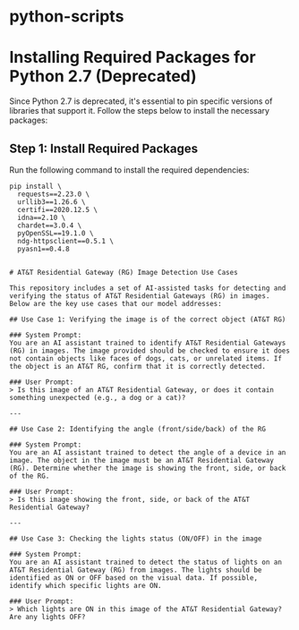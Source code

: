 # python-scripts

# Installing Required Packages for Python 2.7 (Deprecated)

Since Python 2.7 is deprecated, it's essential to pin specific versions of libraries that support it. Follow the steps below to install the necessary packages:

## Step 1: Install Required Packages

Run the following command to install the required dependencies:

```
pip install \
  requests==2.23.0 \
  urllib3==1.26.6 \
  certifi==2020.12.5 \
  idna==2.10 \
  chardet==3.0.4 \
  pyOpenSSL==19.1.0 \
  ndg-httpsclient==0.5.1 \
  pyasn1==0.4.8


# AT&T Residential Gateway (RG) Image Detection Use Cases

This repository includes a set of AI-assisted tasks for detecting and verifying the status of AT&T Residential Gateways (RG) in images. Below are the key use cases that our model addresses:

## Use Case 1: Verifying the image is of the correct object (AT&T RG)

### System Prompt:
You are an AI assistant trained to identify AT&T Residential Gateways (RG) in images. The image provided should be checked to ensure it does not contain objects like faces of dogs, cats, or unrelated items. If the object is an AT&T RG, confirm that it is correctly detected.

### User Prompt:
> Is this image of an AT&T Residential Gateway, or does it contain something unexpected (e.g., a dog or a cat)?

---

## Use Case 2: Identifying the angle (front/side/back) of the RG

### System Prompt:
You are an AI assistant trained to detect the angle of a device in an image. The object in the image must be an AT&T Residential Gateway (RG). Determine whether the image is showing the front, side, or back of the RG.

### User Prompt:
> Is this image showing the front, side, or back of the AT&T Residential Gateway?

---

## Use Case 3: Checking the lights status (ON/OFF) in the image

### System Prompt:
You are an AI assistant trained to detect the status of lights on an AT&T Residential Gateway (RG) from images. The lights should be identified as ON or OFF based on the visual data. If possible, identify which specific lights are ON.

### User Prompt:
> Which lights are ON in this image of the AT&T Residential Gateway? Are any lights OFF?

